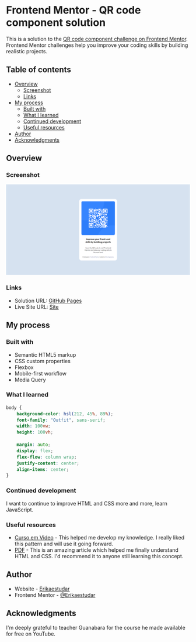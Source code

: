 # Frontend Mentor - QR code component solution

This is a solution to the [QR code component challenge on Frontend Mentor](https://www.frontendmentor.io/challenges/qr-code-component-iux_sIO_H). Frontend Mentor challenges help you improve your coding skills by building realistic projects. 

## Table of contents

- [Overview](#overview)
  - [Screenshot](#Screenshot)
  - [Links](#links)
- [My process](#my-process)
  - [Built with](#built-with)
  - [What I learned](#what-i-learned)
  - [Continued development](#continued-development)
  - [Useful resources](#useful-resources)
- [Author](#author)
- [Acknowledgments](#acknowledgments)


## Overview

### Screenshot

![](design/screenshot.png)

### Links

- Solution URL: [GitHub Pages](https://github.com/Erikaestudar/development/tree/main/qr-code-component-main)
- Live Site URL: [Site](https://erikaestudar.github.io/development/qr-code-component-main/index.html)

## My process

### Built with

- Semantic HTML5 markup
- CSS custom properties
- Flexbox
- Mobile-first workflow
- Media Query

### What I learned

```css
body {
    background-color: hsl(212, 45%, 89%);
    font-family: "Outfit", sans-serif;
    width: 100vw;
    height: 100vh;

    margin: auto;
    display: flex;
    flex-flow: column wrap;
    justify-content: center;
    align-items: center;
}
```

### Continued development

I want to continue to improve HTML and CSS more and more, learn JavaScript.

### Useful resources

- [Curso em Video](https://www.youtube.com/c/CursoemV%C3%ADdeo/playlists) - This helped me develop my knowledge. I really liked this pattern and will use it going forward.
- [PDF](https://github.com/gustavoguanabara/html-css/tree/master/aulas-pdf) - This is an amazing article which helped me finally understand HTML and CSS. I'd recommend it to anyone still learning this concept.

## Author

- Website - [Erikaestudar](https://erikaestudar.github.io/development/qr-code-component-main/index.html)
- Frontend Mentor - [@Erikaestudar](https://www.frontendmentor.io/profile/Erikaestudar)

## Acknowledgments

I'm deeply grateful to teacher Guanabara for the course he made available for free on YouTube.
